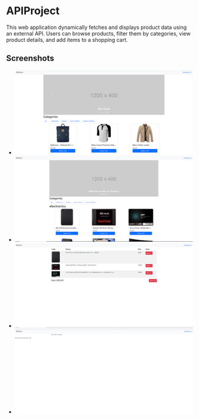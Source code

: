 # APIProject

This web application dynamically fetches and displays product data using an external API. Users can browse products, filter them by categories, view product details, and add items to a shopping cart.

## Screenshots

- ![01.png](public/01.png)
- ![02.png](public/02.png)
- ![03.png](public/03.png)
- ![04.png](public/04.png)

